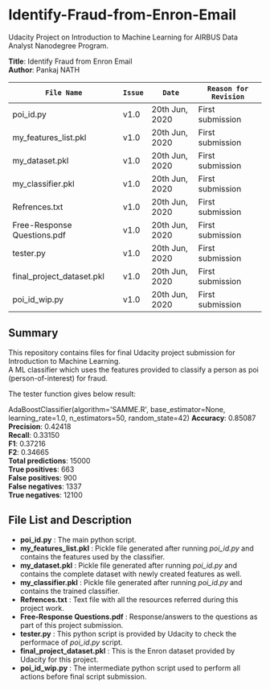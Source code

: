 # Identify-Fraud-from-Enron-Email

Udacity Project on Introduction to Machine Learning for AIRBUS Data Analyst Nanodegree Program.

**Title**: Identify Fraud from Enron Email  
**Author**: Pankaj NATH

`File Name`|`Issue`|`Date`|`Reason for Revision`
-----------|-------|------|---------------------
poi_id.py|v1.0|20th Jun, 2020|First submission
my_features_list.pkl|v1.0|20th Jun, 2020|First submission
my_dataset.pkl|v1.0|20th Jun, 2020|First submission
my_classifier.pkl|v1.0|20th Jun, 2020|First submission
Refrences.txt|v1.0|20th Jun, 2020|First submission
Free-Response Questions.pdf|v1.0|20th Jun, 2020|First submission
tester.py|v1.0|20th Jun, 2020|First submission
final_project_dataset.pkl|v1.0|20th Jun, 2020|First submission
poi_id_wip.py|v1.0|20th Jun, 2020|First submission
  
## Summary  
  
This repository contains files for final Udacity project submission for Introduction to Machine Learning.  
A ML classifier which uses the features provided to classify a person as poi (person-of-interest) for fraud.  
  
The tester function gives below result:
  
AdaBoostClassifier(algorithm='SAMME.R', base_estimator=None, learning_rate=1.0, n_estimators=50, random_state=42)
**Accuracy**: 0.85087  
**Precision**: 0.42418  
**Recall**: 0.33150  
**F1**: 0.37216  
**F2**: 0.34665  
**Total predictions**: 15000  
**True positives**: 663  
**False positives**: 900  
**False negatives**: 1337  
**True negatives**: 12100  
 
  
## File List and Description
* **poi_id.py** : The main python script.
* **my_features_list.pkl** : Pickle file generated after running _poi_id.py_ and contains the features used by the classifier.
* **my_dataset.pkl** : Pickle file generated after running _poi_id.py_ and contains the complete dataset with newly created features as well.
* **my_classifier.pkl** : Pickle file generated after running _poi_id.py_ and contains the trained classifier.
* **Refrences.txt** : Text file with all the resources referred during this project work.
* **Free-Response Questions.pdf** : Response/answers to the questions as part of this project submission.
* **tester.py** : This python script is provided by Udacity to check the performace of _poi_id.py_ script.
* **final_project_dataset.pkl** : This is the Enron dataset provided by Udacity for this project.
* **poi_id_wip.py** : The intermediate python script used to perform all actions before final script submission.
